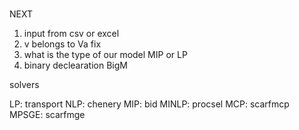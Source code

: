 #

NEXT

1. input from csv or excel
2. v belongs to Va fix
3. what is the type of our model MIP or LP
4. binary declearation BigM

solvers

LP:    transport
NLP:   chenery
MIP:   bid
MINLP: procsel
MCP:   scarfmcp
MPSGE: scarfmge

